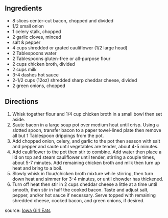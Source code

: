 ---
---

## Ingredients

- 8 slices center-cut bacon, chopped and divided
- 1/2 small onion
- 1 celery stalk, chopped
- 2 garlic cloves, minced
- salt & pepper
- 4 cups shredded or grated cauliflower (1/2 large head)
- 2 Tablespoons water
- 2 Tablespoons gluten-free or all-purpose flour
- 2 cups chicken broth, divided
- 2 cups milk
- 3-4 dashes hot sauce
- 2-1/2 cups (12oz) shredded sharp cheddar cheese, divided
- 2 green onions, chopped

## Directions

1. Whisk together flour and 1/4 cup chicken broth in a small bowl then set aside.
2. Saute bacon in a large soup pot over medium heat until crisp. Using a slotted spoon, transfer bacon to a paper towel-lined plate then remove all but 1 Tablespoon drippings from the pot.
3. Add chopped onion, celery, and garlic to the pot then season with salt and pepper and saute until vegetables are tender, about 4-5 minutes.
4. Add cauliflower to the pot then stir to combine. Add water then place a lid on top and steam cauliflower until tender, stirring a couple times, about 5-7 minutes. Add remaining chicken broth and milk then turn up heat and bring to a boil.
5. Slowly whisk in flour/chicken broth mixture while stirring, then turn down heat and simmer for 3-4 minutes, or until chowder has thickened.
6. Turn off heat then stir in 2 cups cheddar cheese a little at a time until smooth, then stir in half the cooked bacon. Taste and adjust salt, pepper, and/or hot sauce if necessary. Serve topped with remaining shredded cheese, cooked bacon, and green onions, if desired.

source: [Iowa Girl Eats](http://iowagirleats.com/2012/09/25/bacon-cheddar-cauliflower-chowder-a-low-carb-alternative-to-baked-potato-soup/)

	



